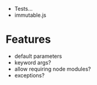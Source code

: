 - Tests...
- immutable.js

# Features
- default parameters
- keyword args?
- allow requiring node modules?
- exceptions?
